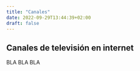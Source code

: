 ```yaml
---
title: "Canales"
date: 2022-09-29T13:44:39+02:00
draft: false
---
```


## Canales de televisión en internet

BLA BLA BLA

